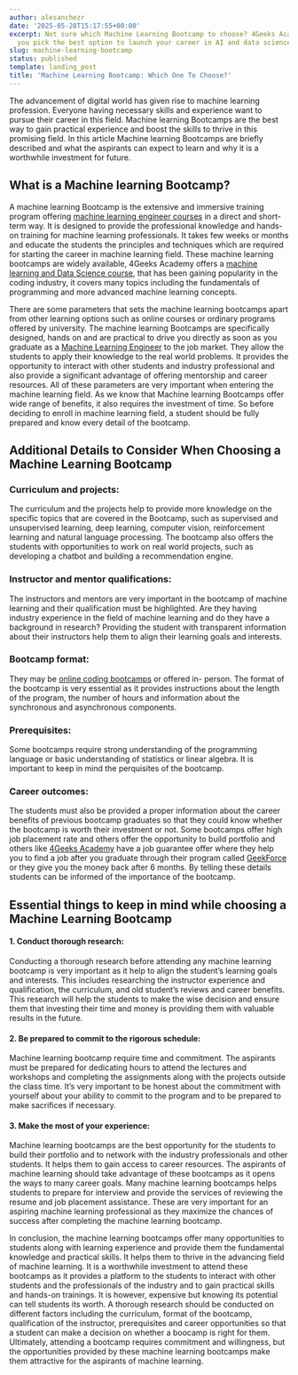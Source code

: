 ```yaml
---
author: alesanchezr
date: '2025-05-28T15:17:55+00:00'
excerpt: Not sure which Machine Learning Bootcamp to choose? 4Geeks Academy helps
  you pick the best option to launch your career in AI and data science.
slug: machine-learning-bootcamp
status: published
template: landing_post
title: 'Machine Learning Bootcamp: Which One To Choose?'
---
```

The advancement of digital world has given rise to machine learning profession. Everyone having necessary skills and experience want to pursue their career in this field. Machine learning Bootcamps are the best way to gain practical experience and boost the skills to thrive in this promising field. In this article Machine learning Bootcamps are briefly described and what the aspirants can expect to learn and why it is a worthwhile investment for future.  

## What is a Machine learning Bootcamp?

A machine learning Bootcamp is the extensive and immersive training program offering [machine learning engineer courses](https://4geeksacademy.com/us/coding-bootcamps/machine-learning-engineering) in a direct and short-term way. It is designed to provide the professional knowledge and hands-on training for machine learning professionals. It takes few weeks or months and educate the students the principles and techniques which are required for starting the career in machine learning field. These machine learning bootcamps are widely available, 4Geeks Academy offers a [machine learning and Data Science course](https://4geeksacademy.com/us/coding-bootcamps/datascience-machine-learning), that has been gaining popularity in the coding industry, it covers many topics including the fundamentals of programming and more advanced machine learning concepts.

There are some parameters that sets the machine learning bootcamps apart from other learning options such as online courses or ordinary programs offered by university. The machine learning Bootcamps are specifically designed, hands on and are practical to drive you directly as soon as you graduate as a [Machine Learning Engineer](https://4geeksacademy.com/us/machine-learning-engineer/machine-learning-engineer) to the job market. They allow the students to apply their knowledge to the real world problems. It provides the opportunity to interact with other students and industry professional and also provide a significant advantage of offering mentorship and career resources. All of these parameters are very important when entering the machine learning field. As we know that Machine learning Bootcamps offer wide range of benefits, it also requires the investment of time. So before deciding to enroll in machine learning field, a student should be fully prepared and know every detail of the bootcamp. 

## Additional Details to Consider When Choosing a Machine Learning Bootcamp

### Curriculum and projects: 

The curriculum and the projects help to provide more knowledge on the specific topics that are covered in the Bootcamp, such as supervised and unsupervised learning, deep learning, computer vision, reinforcement learning and natural language processing. The bootcamp also offers the students with opportunities to work on real world projects, such as developing a chatbot and building a recommendation engine. 

### Instructor and mentor qualifications: 

The instructors and mentors are very important in the bootcamp of machine learning and their qualification must be highlighted. Are they having industry experience in the field of machine learning and do they have a background in research? Providing the student with transparent information about their instructors help them to align their learning goals and interests. 

### Bootcamp format: 

They may be [online coding bootcamps](https://4geeksacademy.com/us/coding-campus/online-coding-bootcamp) or offered in- person. The format of the bootcamp is very essential as it provides instructions about the length of the program, the number of hours and information about the synchronous and asynchronous components. 

### Prerequisites: 

Some bootcamps require strong understanding of the programming language or basic understanding of statistics or linear algebra. It is important to keep in mind the perquisites of the bootcamp. 

### Career outcomes: 

The students must also be provided a proper information about the career benefits of previous bootcamp graduates so that they could know whether the bootcamp is worth their investment or not. Some bootcamps offer high job placement rate and others offer the opportunity to build portfolio and others like [4Geeks Academy](https://4geeksacademy.com/) have a job guarantee offer where they help you to find a job after you graduate through their program called [GeekForce](https://4geeksacademy.com/us/geekforce-career-support) or they give you the money back after 6 months. By telling these details students can be informed of the importance of the bootcamp.

## Essential things to keep in mind while choosing a Machine Learning Bootcamp

#### 1.	Conduct thorough research: 
Conducting a thorough research before attending any machine learning bootcamp is very important as it help to align the student’s learning goals and interests. This includes researching the instructor experience and qualification, the curriculum, and old student’s reviews and career benefits. This research will help the students to make the wise decision and ensure them that investing their time and money is providing them with valuable results in the future. 

#### 2.	Be prepared to commit to the rigorous schedule:
Machine learning bootcamp require time and commitment. The aspirants must be prepared for dedicating hours to attend the lectures and workshops and completing the assignments along with the projects outside the class time. It’s very important to be honest about the commitment with yourself about your ability to commit to the program and to be prepared to make sacrifices if necessary.

#### 3.	Make the most of your experience: 
Machine learning bootcamps are the best opportunity for the students to build their portfolio and to network with the industry professionals and other students. It helps them to gain access to career resources. The aspirants of machine learning should take advantage of these bootcamps as it opens the ways to many career goals. Many machine learning bootcamps helps students to prepare for interview and provide the services of reviewing the resume and job placement assistance. These are very important for an aspiring machine learning professional as they maximize the chances of success after completing the machine learning bootcamp. 

In conclusion, the machine learning bootcamps offer many opportunities to students along with learning experience and provide them the fundamental knowledge and practical skills. It helps them to thrive in the advancing field of machine learning. It is a worthwhile investment to attend these bootcamps as it provides a platform to the students to interact with other students and the professionals of the industry and to gain practical skills and hands-on trainings. It is however, expensive but knowing its potential can tell students its worth. A thorough research should be conducted on different factors including the curriculum, format of the bootcamp, qualification of the instructor, prerequisites and career opportunities so that a student can make a decision on whether a boocamp is right for them. Ultimately, attending a bootcamp requires commitment and willingness, but the opportunities provided by these machine learning bootcamps make them attractive for the aspirants of machine learning.  

<call-to-action button_text="Enroll now" button_link="https://4geeksacademy.com/us/coding-bootcamps/machine-learning-engineering" background="rgba(0, 151, 205, 0.15)" title="Become a machine learning engineer" text="Join  a machine learning engineer bootcamp and become one of the highest paid professionals"></call-to-action>
